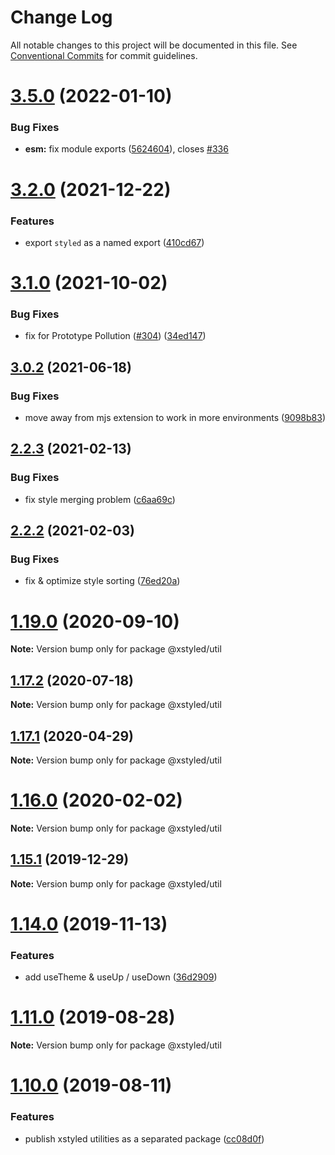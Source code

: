 # Change Log

All notable changes to this project will be documented in this file.
See [Conventional Commits](https://conventionalcommits.org) for commit guidelines.

# [3.5.0](https://github.com/gregberge/xstyled/compare/v3.4.0...v3.5.0) (2022-01-10)


### Bug Fixes

* **esm:** fix module exports ([5624604](https://github.com/gregberge/xstyled/commit/56246046815ffab3d860a298c6c4bc62162c928d)), closes [#336](https://github.com/gregberge/xstyled/issues/336)





# [3.2.0](https://github.com/gregberge/xstyled/compare/v3.1.2...v3.2.0) (2021-12-22)


### Features

* export `styled` as a named export ([410cd67](https://github.com/gregberge/xstyled/commit/410cd679fc6c5c72b527c062bc88fb3d4dfe252c))





# [3.1.0](https://github.com/gregberge/xstyled/compare/v3.0.3...v3.1.0) (2021-10-02)


### Bug Fixes

* fix for Prototype Pollution ([#304](https://github.com/gregberge/xstyled/issues/304)) ([34ed147](https://github.com/gregberge/xstyled/commit/34ed147c2c9dd02bc213e74f9d5d7af1fae3b42c))





## [3.0.2](https://github.com/gregberge/xstyled/tree/master/packages/util/compare/v3.0.1...v3.0.2) (2021-06-18)


### Bug Fixes

* move away from mjs extension to work in more environments ([9098b83](https://github.com/gregberge/xstyled/tree/master/packages/util/commit/9098b83407888dea985081029dc93c18d5bb6eab))





## [2.2.3](https://github.com/gregberge/xstyled/tree/master/packages/util/compare/v2.2.2...v2.2.3) (2021-02-13)


### Bug Fixes

* fix style merging problem ([c6aa69c](https://github.com/gregberge/xstyled/tree/master/packages/util/commit/c6aa69ccaf5a550f58899a80783ca74c39d547d3))





## [2.2.2](https://github.com/gregberge/xstyled/tree/master/packages/util/compare/v2.2.1...v2.2.2) (2021-02-03)


### Bug Fixes

* fix & optimize style sorting ([76ed20a](https://github.com/gregberge/xstyled/tree/master/packages/util/commit/76ed20a122666c50e80a9b3ddcf32c467d7d6de7))





# [1.19.0](https://github.com/gregberge/xstyled/tree/master/packages/util/compare/v1.18.1...v1.19.0) (2020-09-10)

**Note:** Version bump only for package @xstyled/util





## [1.17.2](https://github.com/gregberge/xstyled/tree/master/packages/util/compare/v1.17.1...v1.17.2) (2020-07-18)

**Note:** Version bump only for package @xstyled/util





## [1.17.1](https://github.com/gregberge/xstyled/tree/master/packages/util/compare/v1.17.0...v1.17.1) (2020-04-29)

**Note:** Version bump only for package @xstyled/util





# [1.16.0](https://github.com/gregberge/xstyled/tree/master/packages/util/compare/v1.15.1...v1.16.0) (2020-02-02)

**Note:** Version bump only for package @xstyled/util





## [1.15.1](https://github.com/gregberge/xstyled/tree/master/packages/util/compare/v1.15.0...v1.15.1) (2019-12-29)

**Note:** Version bump only for package @xstyled/util





# [1.14.0](https://github.com/gregberge/xstyled/compare/v1.13.1...v1.14.0) (2019-11-13)


### Features

* add useTheme & useUp / useDown ([36d2909](https://github.com/gregberge/xstyled/commit/36d290924d6cfaef97dd3144b4895ab944aa1f25))





# [1.11.0](https://github.com/gregberge/xstyled/compare/v1.10.1...v1.11.0) (2019-08-28)

**Note:** Version bump only for package @xstyled/util





# [1.10.0](https://github.com/gregberge/xstyled/compare/v1.9.1...v1.10.0) (2019-08-11)


### Features

* publish xstyled utilities as a separated package ([cc08d0f](https://github.com/gregberge/xstyled/commit/cc08d0f))
